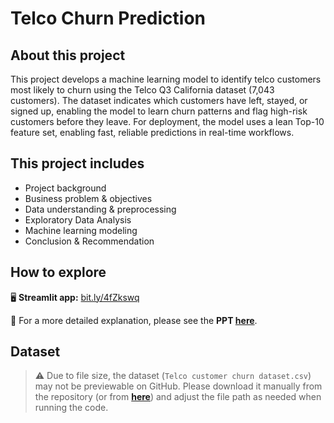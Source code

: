 # Telco Churn Prediction

## About this project
This project develops a machine learning model to identify telco customers most likely to churn using the Telco Q3 California dataset (7,043 customers). The dataset indicates which customers have left, stayed, or signed up, enabling the model to learn churn patterns and flag high-risk customers before they leave. For deployment, the model uses a lean Top-10 feature set, enabling fast, reliable predictions in real-time workflows.

## This project includes
- Project background  
- Business problem & objectives  
- Data understanding & preprocessing
- Exploratory Data Analysis
- Machine learning modeling 
- Conclusion & Recommendation

## How to explore
🖥️ **Streamlit app:** [bit.ly/4fZkswq](https://bit.ly/4fZkswq)  

📎 For a more detailed explanation, please see the **PPT [here](./Churn%20Prediction%20Presentation.pdf)**.

## Dataset
> ⚠️ Due to file size, the dataset (`Telco customer churn dataset.csv`) may not be previewable on GitHub. Please download it manually from the repository (or from **[here](./Telco%20customer%20churn%20dataset.csv)**) and adjust the file path as needed when running the code.
